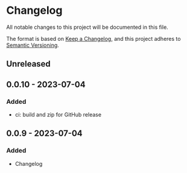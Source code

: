 # Changelog

All notable changes to this project will be documented in this file.

The format is based on [Keep a Changelog](https://keepachangelog.com/en/1.0.0/),
and this project adheres to [Semantic Versioning](https://semver.org/spec/v2.0.0.html).

## Unreleased

## 0.0.10 - 2023-07-04
### Added
- ci: build and zip for GitHub release

## 0.0.9 - 2023-07-04
### Added
- Changelog
